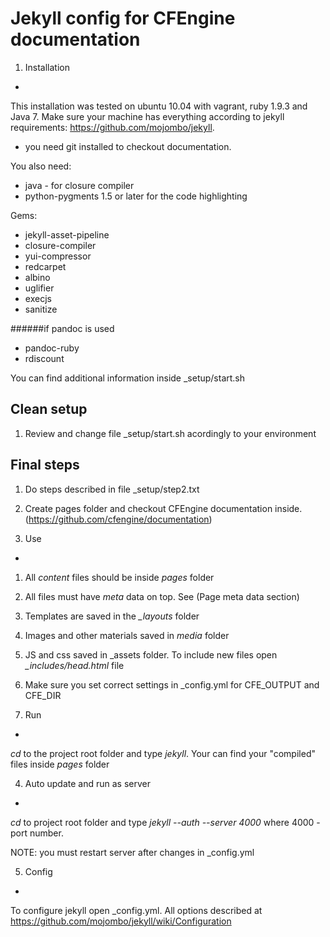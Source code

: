 Jekyll config for CFEngine documentation
===========


1. Installation
-
This installation was tested on ubuntu 10.04 with vagrant, ruby 1.9.3 and Java 7.
Make sure your machine has everything according to jekyll requirements: https://github.com/mojombo/jekyll.
+ you need git installed to checkout documentation.

You also need:
+ java - for closure compiler
+ python-pygments 1.5 or later for the code highlighting

Gems:
+ jekyll-asset-pipeline
+ closure-compiler
+ yui-compressor
+ redcarpet
+ albino
+ uglifier
+ execjs
+ sanitize

######if pandoc is used
+ pandoc-ruby
+ rdiscount

You can find additional information inside _setup/start.sh


Clean setup
--
1. Review and change file _setup/start.sh acordingly to your environment


Final steps
----
1. Do steps described in file _setup/step2.txt
2. Create pages folder and checkout CFEngine documentation inside. (https://github.com/cfengine/documentation)



2. Use
-

1. All *content* files should be inside *pages* folder
2. All files must have *meta* data on top. See (Page meta data section)
3. Templates are saved in the *_layouts* folder
4. Images and other materials saved in *media* folder
5. JS and css saved in _assets folder. To include new files open  *_includes/head.html* file
6. Make sure you set correct settings in _config.yml for CFE_OUTPUT and CFE_DIR 


3. Run
-

*cd* to the project root folder and type *jekyll*. Your can find your "compiled" files inside *pages* folder

4. Auto update and run as server
-

*cd*  to project root folder and type *jekyll --auth --server 4000*
where 4000 - port number.

NOTE: you must restart server after changes in _config.yml


5. Config
-

To configure jekyll open _config.yml. All options described at https://github.com/mojombo/jekyll/wiki/Configuration

